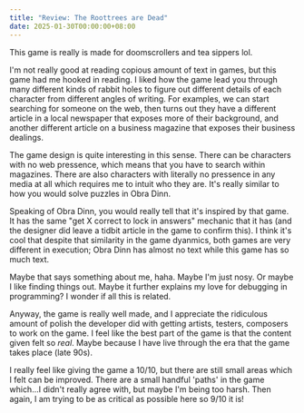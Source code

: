 ```yaml
---
title: "Review: The Roottrees are Dead"
date: 2025-01-30T00:00:00+08:00
---
```


This game is really is made for doomscrollers and tea sippers lol. 

<!--more-->

I'm not really good at reading copious amount of text in games, but this game had me hooked in reading. I liked how the game lead you through many different kinds of rabbit holes to figure out different details of each character from different angles of writing. For examples, we can start searching for someone on the web, then turns out they have a different article in a local newspaper that exposes more of their background, and another different article on a business magazine that exposes their business dealings. 

The game design is quite interesting in this sense. There can be characters with no web pressence, which means that you have to search within magazines. There are also characters with literally no pressence in any media at all which requires me to intuit who they are. It's really similar to how you would solve puzzles in Obra Dinn.

Speaking of Obra Dinn, you would really tell that it's inspired by that game. It has the same "get X correct to lock in answers" mechanic that it has (and the designer did leave a tidbit article in the game to confirm this). I think it's cool that despite that similarity in the game dyanmics, both games are very different in execution; Obra Dinn has almost no text while this game has so much text. 

Maybe that says something about me, haha. Maybe I'm just nosy. Or maybe I like finding things out. Maybe it further explains my love for debugging in programming? I wonder if all this is related.

Anyway, the game is really well made, and I appreciate the ridiculous amount of polish the developer did with getting artists, testers, composers to work on the game. I feel like the best part of the game is that the content given felt so *real*. Maybe because I have live through the era that the game takes place (late 90s). 

I really feel like giving the game a 10/10, but there are still small areas which I felt can be improved. There are a small handful 'paths' in the game which...I didn't really agree with, but maybe I'm being too harsh. Then again, I am trying to be as critical as possible here so 9/10 it is!

